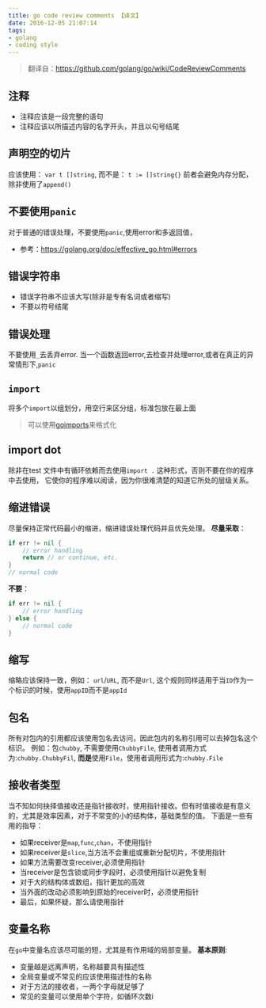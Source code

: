 ```yaml
---
title: go code review comments 【译文】
date: 2016-12-05 21:07:14
tags:
- golang
- coding style
---
```


> 翻译自：https://github.com/golang/go/wiki/CodeReviewComments

## 注释

- 注释应该是一段完整的语句
- 注释应该以所描述内容的名字开头，并且以句号结尾

## 声明空的切片

应该使用： `var t []string`,  而不是： `t := []string{}`
前者会避免内存分配，除非使用了`append()`

## 不要使用`panic`
对于普通的错误处理，不要使用`panic`,使用error和多返回值， 
- 参考：https://golang.org/doc/effective_go.html#errors

<!-- more -->

## 错误字符串

- 错误字符串不应该大写(除非是专有名词或者缩写)
- 不要以符号结尾

## 错误处理

不要使用`_`去丢弃error.  当一个函数返回error,去检查并处理error,或者在真正的异常情形下,`panic`

## `import`

将多个`import`以组划分，用空行来区分组，标准包放在最上面
> 可以使用[goimports](https://godoc.org/golang.org/x/tools/cmd/goimports)来格式化

## import dot

除非在test 文件中有循环依赖而去使用`import .` 这种形式，否则不要在你的程序中去使用，
它使你的程序难以阅读，因为你很难清楚的知道它所处的层级关系。

## 缩进错误

尽量保持正常代码最小的缩进，缩进错误处理代码并且优先处理。
**尽量采取**：

```go
if err != nil {
    // error handling
    return // or continue, etc.
}
// normal code
```

**不要**：

```go
if err != nil {
    // error handling
} else {
    // normal code
}
```

## 缩写

缩略应该保持一致，例如： `url`/`URL`, 而不是`Url`, 这个规则同样适用于当`ID`作为一个标识的时候，使用`appID`而不是`appId`

## 包名

所有对包内的引用都应该使用包名去访问，因此包内的名称引用可以去掉包名这个标识。
例如：包`chubby`, 不需要使用`ChubbyFile`, 使用者调用方式为:`chubby.ChubbyFil`,
**而是**使用`File`，使用者调用形式为:`chubby.File`

## 接收者类型

当不知如何抉择值接收还是指针接收时，使用指针接收。但有时值接收是有意义的，尤其是效率因素，对于不常变的小的结构体，基础类型的值。
下面是一些有用的指导：

- 如果receiver是`map`,`func`,`chan`，不使用指针
- 如果receiver是`slice`,当方法不会重组或重新分配切片，不使用指针
- 如果方法需要改变receiver,必须使用指针
- 当receiver是包含锁或同步字段时，必须使用指针以避免复制
- 对于大的结构体或数组，指针更加的高效
- 当外面的改动必须影响到原始的receiver时，必须使用指针
- 最后，如果怀疑，那么请使用指针

## 变量名称

在`go`中变量名应该尽可能的短，尤其是有作用域的局部变量。
**基本原则**:
- 变量越是远离声明，名称越要具有描述性
- 全局变量或不常见的应该使用描述性的名称
- 对于方法的接收者，一两个字母就足够了
- 常见的变量可以使用单个字符，如循环次数i
